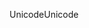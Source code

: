 <span data-ttu-id="c3a0b-101">Unicode</span><span class="sxs-lookup"><span data-stu-id="c3a0b-101">Unicode</span></span>